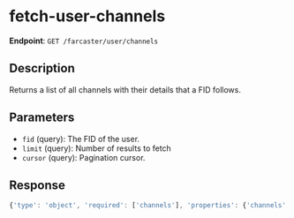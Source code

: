 # fetch-user-channels

**Endpoint**: `GET /farcaster/user/channels`

## Description
Returns a list of all channels with their details that a FID follows.

## Parameters
- `fid` (query): The FID of the user.
- `limit` (query): Number of results to fetch
- `cursor` (query): Pagination cursor.

## Response
```typescript
{'type': 'object', 'required': ['channels'], 'properties': {'channels': {'type': 'array', 'items': {'$ref': '#/components/schemas/Channel'}}, 'next': {'$ref': '#/components/schemas/NextCursor'}}}
```
